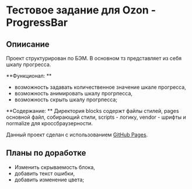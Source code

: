 # Тестовое задание для Ozon - ProgressBar

## Опиисание

Проект структурирован по БЭМ. В основном тз представляет из себя шкалу прогресса.

 **Функционал: **
* возможность задавать количественное значение шкале прогресса,
* возможность анимировать шкалу прогрпесса,
* возможность скрыть шкалу прогрпесса;

**Содержание: **
 Директория blocks содержт файлы стилей, pages основной файл, собирающий стили, scripts - логику, vendor - шрифты и normalize для кроссбраузерности.

Данный проект сделан с использованием [GitHub Pages](https://pages.github.com/).

## Планы по доработке

* Изменить скрываемость блока,
* добавить текст ошибки,
* добавить изменение цвета;

